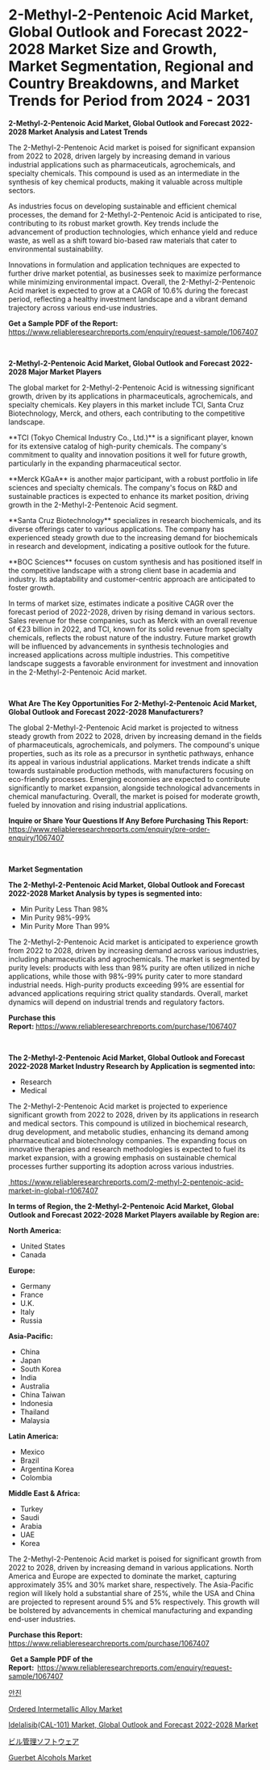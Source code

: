 <p><h1>2-Methyl-2-Pentenoic Acid Market, Global Outlook and Forecast 2022-2028 Market Size and Growth, Market Segmentation, Regional and Country Breakdowns, and Market Trends for Period from 2024 -  2031</h1></p><p><strong>2-Methyl-2-Pentenoic Acid Market, Global Outlook and Forecast 2022-2028 Market Analysis and Latest Trends</strong></p>
<p><p>The 2-Methyl-2-Pentenoic Acid market is poised for significant expansion from 2022 to 2028, driven largely by increasing demand in various industrial applications such as pharmaceuticals, agrochemicals, and specialty chemicals. This compound is used as an intermediate in the synthesis of key chemical products, making it valuable across multiple sectors. </p><p>As industries focus on developing sustainable and efficient chemical processes, the demand for 2-Methyl-2-Pentenoic Acid is anticipated to rise, contributing to its robust market growth. Key trends include the advancement of production technologies, which enhance yield and reduce waste, as well as a shift toward bio-based raw materials that cater to environmental sustainability. </p><p>Innovations in formulation and application techniques are expected to further drive market potential, as businesses seek to maximize performance while minimizing environmental impact. Overall, the 2-Methyl-2-Pentenoic Acid market is expected to grow at a CAGR of 10.6% during the forecast period, reflecting a healthy investment landscape and a vibrant demand trajectory across various end-use industries.</p></p>
<p><strong>Get a Sample PDF of the Report:&nbsp;</strong> <a href="https://www.reliableresearchreports.com/enquiry/request-sample/1067407">https://www.reliableresearchreports.com/enquiry/request-sample/1067407</a></p>
<p>&nbsp;</p>
<p><strong>2-Methyl-2-Pentenoic Acid Market, Global Outlook and Forecast 2022-2028 Major Market Players</strong></p>
<p><p>The global market for 2-Methyl-2-Pentenoic Acid is witnessing significant growth, driven by its applications in pharmaceuticals, agrochemicals, and specialty chemicals. Key players in this market include TCI, Santa Cruz Biotechnology, Merck, and others, each contributing to the competitive landscape.</p><p>**TCI (Tokyo Chemical Industry Co., Ltd.)** is a significant player, known for its extensive catalog of high-purity chemicals. The company's commitment to quality and innovation positions it well for future growth, particularly in the expanding pharmaceutical sector.</p><p>**Merck KGaA** is another major participant, with a robust portfolio in life sciences and specialty chemicals. The company's focus on R&D and sustainable practices is expected to enhance its market position, driving growth in the 2-Methyl-2-Pentenoic Acid segment.</p><p>**Santa Cruz Biotechnology** specializes in research biochemicals, and its diverse offerings cater to various applications. The company has experienced steady growth due to the increasing demand for biochemicals in research and development, indicating a positive outlook for the future.</p><p>**BOC Sciences** focuses on custom synthesis and has positioned itself in the competitive landscape with a strong client base in academia and industry. Its adaptability and customer-centric approach are anticipated to foster growth.</p><p>In terms of market size, estimates indicate a positive CAGR over the forecast period of 2022-2028, driven by rising demand in various sectors. Sales revenue for these companies, such as Merck with an overall revenue of €23 billion in 2022, and TCI, known for its solid revenue from specialty chemicals, reflects the robust nature of the industry. Future market growth will be influenced by advancements in synthesis technologies and increased applications across multiple industries. This competitive landscape suggests a favorable environment for investment and innovation in the 2-Methyl-2-Pentenoic Acid market.</p></p>
<p>&nbsp;</p>
<p><strong>What Are The Key Opportunities For 2-Methyl-2-Pentenoic Acid Market, Global Outlook and Forecast 2022-2028 Manufacturers?</strong></p>
<p><p>The global 2-Methyl-2-Pentenoic Acid market is projected to witness steady growth from 2022 to 2028, driven by increasing demand in the fields of pharmaceuticals, agrochemicals, and polymers. The compound's unique properties, such as its role as a precursor in synthetic pathways, enhance its appeal in various industrial applications. Market trends indicate a shift towards sustainable production methods, with manufacturers focusing on eco-friendly processes. Emerging economies are expected to contribute significantly to market expansion, alongside technological advancements in chemical manufacturing. Overall, the market is poised for moderate growth, fueled by innovation and rising industrial applications.</p></p>
<p><strong>Inquire or Share Your Questions If Any Before Purchasing This Report:</strong> <a href="https://www.reliableresearchreports.com/enquiry/pre-order-enquiry/1067407">https://www.reliableresearchreports.com/enquiry/pre-order-enquiry/1067407</a></p>
<p>&nbsp;</p>
<p><strong>Market Segmentation</strong></p>
<p><strong>The 2-Methyl-2-Pentenoic Acid Market, Global Outlook and Forecast 2022-2028 Market Analysis by types is segmented into:</strong></p>
<p><ul><li>Min Purity Less Than 98%</li><li>Min Purity 98%-99%</li><li>Min Purity More Than 99%</li></ul></p>
<p><p>The 2-Methyl-2-Pentenoic Acid market is anticipated to experience growth from 2022 to 2028, driven by increasing demand across various industries, including pharmaceuticals and agrochemicals. The market is segmented by purity levels: products with less than 98% purity are often utilized in niche applications, while those with 98%-99% purity cater to more standard industrial needs. High-purity products exceeding 99% are essential for advanced applications requiring strict quality standards. Overall, market dynamics will depend on industrial trends and regulatory factors.</p></p>
<p><strong>Purchase this Report:&nbsp;</strong><a href="https://www.reliableresearchreports.com/purchase/1067407">https://www.reliableresearchreports.com/purchase/1067407</a></p>
<p>&nbsp;</p>
<p><strong>The 2-Methyl-2-Pentenoic Acid Market, Global Outlook and Forecast 2022-2028 Market Industry Research by Application is segmented into:</strong></p>
<p><ul><li>Research</li><li>Medical</li></ul></p>
<p><p>The 2-Methyl-2-Pentenoic Acid market is projected to experience significant growth from 2022 to 2028, driven by its applications in research and medical sectors. This compound is utilized in biochemical research, drug development, and metabolic studies, enhancing its demand among pharmaceutical and biotechnology companies. The expanding focus on innovative therapies and research methodologies is expected to fuel its market expansion, with a growing emphasis on sustainable chemical processes further supporting its adoption across various industries.</p></p>
<p><a href="https://www.reliableresearchreports.com/2-methyl-2-pentenoic-acid-market-in-global-r1067407">&nbsp;https://www.reliableresearchreports.com/2-methyl-2-pentenoic-acid-market-in-global-r1067407</a></p>
<p><strong>In terms of Region, the 2-Methyl-2-Pentenoic Acid Market, Global Outlook and Forecast 2022-2028 Market Players available by Region are:</strong></p>
<p>
    <p> <strong> North America: </strong>
        <ul>
            <li>United States</li>
            <li>Canada</li>
        </ul>
        </p> 
    <p> <strong> Europe: </strong>
        <ul>
            <li>Germany</li>
            <li>France</li>
            <li>U.K.</li>
            <li>Italy</li>
            <li>Russia</li>
        </ul>
        </p> 
    <p> <strong> Asia-Pacific: </strong>
        <ul>
            <li>China</li>
            <li>Japan</li>
            <li>South Korea</li>
            <li>India</li>
            <li>Australia</li>
            <li>China Taiwan</li>
            <li>Indonesia</li>
            <li>Thailand</li>
            <li>Malaysia</li>
        </ul>
        </p> 
    <p> <strong> Latin America: </strong>
        <ul>
            <li>Mexico</li>
            <li>Brazil</li>
            <li>Argentina Korea</li>
            <li>Colombia</li>
        </ul>
        </p> 
    <p> <strong> Middle East & Africa: </strong>
        <ul>
            <li>Turkey</li>
            <li>Saudi</li>
            <li>Arabia</li>
            <li>UAE</li>
            <li>Korea</li>
        </ul>
    </p>
    </p>
<p><p>The 2-Methyl-2-Pentenoic Acid market is poised for significant growth from 2022 to 2028, driven by increasing demand in various applications. North America and Europe are expected to dominate the market, capturing approximately 35% and 30% market share, respectively. The Asia-Pacific region will likely hold a substantial share of 25%, while the USA and China are projected to represent around 5% and 5% respectively. This growth will be bolstered by advancements in chemical manufacturing and expanding end-user industries.</p></p>
<p><strong>Purchase this Report: </strong><a href="https://www.reliableresearchreports.com/purchase/1067407">https://www.reliableresearchreports.com/purchase/1067407</a></p>
<p>&nbsp;<strong>Get a Sample PDF of the Report:&nbsp;&nbsp;</strong><a href="https://www.reliableresearchreports.com/enquiry/request-sample/1067407">https://www.reliableresearchreports.com/enquiry/request-sample/1067407</a></p>
<p><strong></strong></p>
<p><p><a href="https://medium.com/@afsanamia652/%EC%95%88%EA%B5%AC%EC%A7%84%ED%83%95%EC%A6%9D-%EC%8B%9C%EC%9E%A5%EC%97%90-%EB%8C%80%ED%95%9C-%EA%B8%80%EB%A1%9C%EB%B2%8C-%EA%B4%80%EC%A0%90-%ED%8A%B8%EB%A0%8C%EB%93%9C-%EB%B0%8F-%EC%98%88%EC%B8%A1-2024-2031-fd3b39d665db">안진</a></p><p><a href="https://issuu.com/reportprime-2/docs/ordered-intermetallic-alloy-market-_b07141ea56d164">Ordered Intermetallic Alloy Market</a></p><p><a href="https://github.com/joannesouthgate/Market-Research-Report-List-4/blob/main/idelalisibcal-101-market-global-outlook-and-forecast-2022-2028-market.md">Idelalisib(CAL-101) Market, Global Outlook and Forecast 2022-2028 Market</a></p><p><a href="https://medium.com/@hornbakerbarbara/%E3%83%93%E3%83%AB%E7%AE%A1%E7%90%86%E3%82%BD%E3%83%95%E3%83%88%E3%82%A6%E3%82%A7%E3%82%A2%E5%B8%82%E5%A0%B4%E3%81%AE%E8%A6%8F%E6%A8%A1%E3%81%AF%E5%B9%B4%E5%B9%B3%E5%9D%87%E6%88%90%E9%95%B7%E7%8E%876-1-%E3%81%A7%E6%88%90%E9%95%B7%E3%81%97%E3%81%A6%E3%81%8A%E3%82%8A-%E6%9C%AC%E3%83%AC%E3%83%9D%E3%83%BC%E3%83%88%E3%81%A7%E3%81%AF%E5%B8%82%E5%A0%B4%E3%82%BB%E3%82%B0%E3%83%A1%E3%83%B3%E3%83%86%E3%83%BC%E3%82%B7%E3%83%A7%E3%83%B3-%E6%88%90%E9%95%B7-%E3%81%8A%E3%82%88%E3%81%B32024%E5%B9%B4%E3%81%8B%E3%82%892031%E5%B9%B4%E3%81%BE%E3%81%A7%E3%81%AE%E4%BA%88%E6%B8%AC%E3%81%AB%E9%96%A2%E3%81%99%E3%82%8B%E5%88%86%E6%9E%90%E3%82%92%E3%82%AB%E3%83%90%E3%83%BC%E3%81%97%E3%81%A6%E3%81%84%E3%81%BE%E3%81%99-9d7cf4673561">ビル管理ソフトウェア</a></p><p><a href="https://www.linkedin.com/pulse/guerbet-alcohols-industry-forecast-market-shifts-strategic-ehphe?trackingId=oUOyBlQ4SaqDQTR3zWYW7w%3D%3D">Guerbet Alcohols Market</a></p></p>